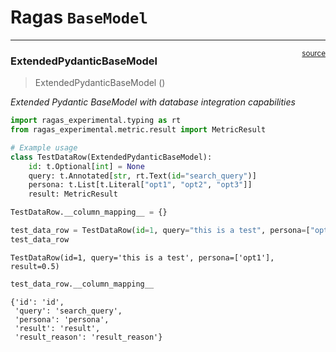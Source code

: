 # Ragas `BaseModel`


<!-- WARNING: THIS FILE WAS AUTOGENERATED! DO NOT EDIT! -->

------------------------------------------------------------------------

<a
href="https://github.com/explodinggradients/ragas_experimental/blob/main/ragas_experimental/model/pydantic_model.py#L16"
target="_blank" style="float:right; font-size:smaller">source</a>

### ExtendedPydanticBaseModel

>  ExtendedPydanticBaseModel ()

*Extended Pydantic BaseModel with database integration capabilities*

``` python
import ragas_experimental.typing as rt
from ragas_experimental.metric.result import MetricResult
```

``` python
# Example usage
class TestDataRow(ExtendedPydanticBaseModel):
    id: t.Optional[int] = None
    query: t.Annotated[str, rt.Text(id="search_query")]
    persona: t.List[t.Literal["opt1", "opt2", "opt3"]]
    result: MetricResult
```

``` python
TestDataRow.__column_mapping__ = {}
```

``` python
test_data_row = TestDataRow(id=1, query="this is a test", persona=["opt1"], result=MetricResult(result=0.5, reason="test reason"))
test_data_row
```

    TestDataRow(id=1, query='this is a test', persona=['opt1'], result=0.5)

``` python
test_data_row.__column_mapping__
```

    {'id': 'id',
     'query': 'search_query',
     'persona': 'persona',
     'result': 'result',
     'result_reason': 'result_reason'}
